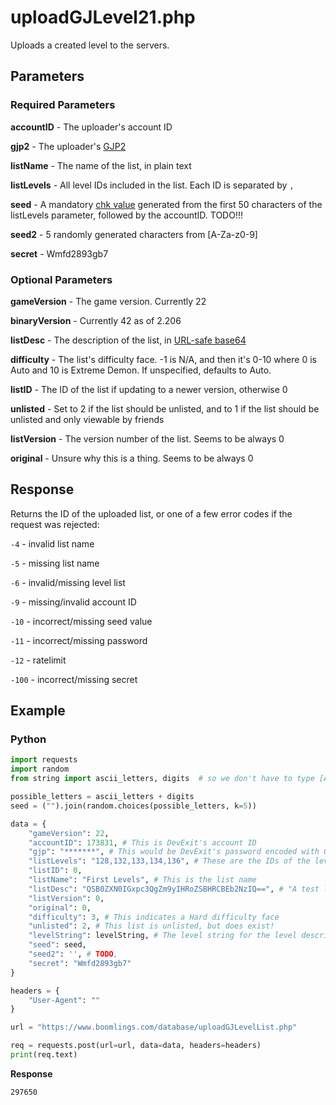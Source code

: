 # uploadGJLevel21.php

Uploads a created level to the servers.

## Parameters

### Required Parameters

**accountID** - The uploader's account ID

**gjp2** - The uploader's [GJP2](./topics/encryption/gjp.md)

**listName** - The name of the list, in plain text

**listLevels** - All level IDs included in the list. Each ID is separated by `,`

**seed** - A mandatory [chk value](./topics/encryption/chk.md) generated from the first 50 characters of the listLevels parameter, followed by the accountID. TODO!!!

**seed2** - 5 randomly generated characters from \[A-Za-z0-9]

**secret** - Wmfd2893gb7

### Optional Parameters

**gameVersion** - The game version. Currently 22

**binaryVersion** - Currently 42 as of 2.206

**listDesc** - The description of the list, in [URL-safe base64](./topics/encryption/base64.md)

**difficulty** - The list's difficulty face. -1 is N/A, and then it's 0-10 where 0 is Auto and 10 is Extreme Demon. If unspecified, defaults to Auto.

**listID** - The ID of the list if updating to a newer version, otherwise 0

**unlisted** - Set to 2 if the list should be unlisted, and to 1 if the list should be unlisted and only viewable by friends

**listVersion** - The version number of the list. Seems to be always 0

**original** - Unsure why this is a thing. Seems to be always 0

## Response

Returns the ID of the uploaded list, or one of a few error codes if the request was rejected:

`-4` - invalid list name

`-5` - missing list name

`-6` - invalid/missing level list

`-9` - missing/invalid account ID

`-10` - incorrect/missing seed value

`-11` - incorrect/missing password

`-12` - ratelimit

`-100` - incorrect/missing secret

## Example

<!-- tabs:start -->

### **Python**

```py
import requests
import random
from string import ascii_letters, digits  # so we don't have to type [A-Za-z0-9] by hand

possible_letters = ascii_letters + digits
seed = ("").join(random.choices(possible_letters, k=5))

data = {
    "gameVersion": 22,
    "accountID": 173831, # This is DevExit's account ID
    "gjp": "*******", # This would be DevExit's password encoded with GJP encryption
    "listLevels": "128,132,133,134,136", # These are the IDs of the levels in the list
    "listID": 0,
    "listName": "First Levels", # This is the list name
    "listDesc": "QSB0ZXN0IGxpc3QgZm9yIHRoZSBHRCBEb2NzIQ==", # "A test list for the GD Docs!"
    "listVersion": 0,
    "original": 0,
    "difficulty": 3, # This indicates a Hard difficulty face
    "unlisted": 2, # This list is unlisted, but does exist!
    "levelString": levelString, # The level string for the level described above
    "seed": seed,
    "seed2": '', # TODO,
    "secret": "Wmfd2893gb7"
}

headers = {
	"User-Agent": ""
}

url = "https://www.boomlings.com/database/uploadGJLevelList.php"

req = requests.post(url=url, data=data, headers=headers)
print(req.text)
```

<!-- tabs:end -->

**Response**

```plain
297650
```

